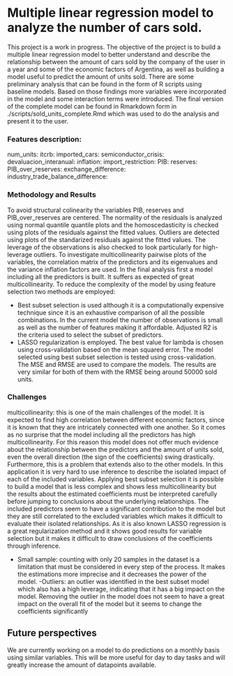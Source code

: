 # Multiple linear regression model to analyze the number of cars sold. 
This project is a work in progress.
The objective of the project is to build a multiple linear regression model to better understand and describe the relationship between the amount of cars sold by the company of the user in a year and some of the economic factors of Argentina, as well as building a model useful to predict the amount of units sold. 
There are some preliminary analysis that can be found in the form of R scripts using baseline models.
Based on those findings more variables were incorporated in the model and some interaction terms were introduced.
The final version of the complete model can be found in Rmarkdown form in ./scripts/sold_units_complete.Rmd which was used to do the analysis and present it to the user.

### Features description:
num_units:
itcrb:
imported_cars:
semiconductor_crisis: 
devaluacion_interanual:
inflation: 
import_restriction:
PIB:
reserves:
PIB_over_reserves:
exchange_difference:
industry_trade_balance_difference:

### Methodology and Results
To avoid structural colinearity the variables PIB, reserves and PIB_over_reserves are centered.
The normality of the residuals is analyzed using normal quantile quantile plots and the homoscedasticity is checked using plots of the residuals against the fitted values.
Outliers are detected using plots of the standarized residuals against the fitted values. The leverage of the observations is also checked to look particularly for high-leverage outliers.
To investigate multicollinearity pairwise plots of the variables, the correlation matrix of the predictors and its eigenvalues and the variance inflation factors are used.
In the final analysis first a model including all the predictors is built. It suffers as expected of great multicollinearity.
To reduce the complexity of the model by using feature selection two methods are employed: 
 - Best subset selection is used although it is a computationally expensive technique since it is an exhaustive comparison of all the possible combinations. In the current model the number of observations is small as well as the number of features making it affordable. Adjusted R2 is the criteria used to select the subset of predictors.
 - LASSO regularization is employed. The best value for lambda is chosen using cross-validation based on the mean squared error.
The model selected using best subset selection is tested using cross-validation.
The MSE and RMSE are used to compare the models. The results are very similar for both of them with the RMSE being around 50000 sold units.
 
### Challenges
multicollinearity: this is one of the main challenges of the model. It is expected to find high correlation between different economic factors, since it is known that they are intricately connected with one another. So it comes as no surprise that the model including all the predictors has high multicollinearity. For this reason this model does not offer much evidence about the relationship between the predictors and the amount of units sold, even the overall direction (the sign of the coefficients) swing drastically. Furthermore, this is a problem that extends also to the other models. In this application it is very hard to use inference to describe the isolated impact of each of the included variables. 
Applying best subset selection it is possible to build a model that is less complex and shows less multicollinearity but the results about the estimated coefficients must be interpreted carefully before jumping to conclusions about the underlying relationships. The included predictors seem to have a significant contribution to the model but they are still correlated to the excluded variables which makes it difficult to evaluate their isolated relationships.
As it is also known LASSO regression is a great regularization method and it shows good results for variable selection but it makes it difficult to draw conclusions of the coefficients through inference.
- Small sample: counting with only 20 samples in the dataset is a limitation that must be considered in every step of the process. It makes the estimations more imprecise and it decreases the power of the model.
-Outliers: an outlier was identified in the best subset model which also has a high leverage, indicating that it has a big impact on the model. Removing the outlier in the model does not seem to have a great impact on the overall fit of the model but it seems to change the coefficients significantly

## Future perspectives
We are currently working on a model to do predictions on a monthly basis using similar variables. This will be more useful for day to day tasks and will greatly increase the amount of datapoints available.
